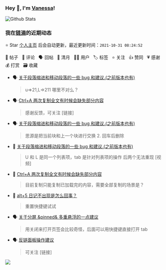 ### Hey 👋, I'm [Vanessa](http://vanessa.b3log.org/)!

![Github Stats](https://github-readme-stats.vercel.app/api?username=Vanessa219&show_icons=true)

<!--events start -->

### 我在[链滴](https://ld246.com)的近期动态

⭐️ Star [个人主页](https://github.com/Vanessa219/Vanessa219) 后会自动更新，最近更新时间：`2021-10-31 08:24:52`

📝 帖子 &nbsp; 💬 评论 &nbsp; 🗣 回帖 &nbsp; 🌙 清月 &nbsp; 👨‍💻 用户 &nbsp; 🏷️ 标签 &nbsp; ⭐️ 关注 &nbsp; 👍 赞同 &nbsp; 💗 感谢 &nbsp; 💰 打赏 &nbsp; 🗃 收藏

* 🗣 [关于段落缩进和移动段落的一些 bug 和建议.(之前版本也有)](https://ld246.com/article/1635523662650/comment/1635606707725#comments)

  > u=&gt;21,L=&gt;211 哪里不对么？
* 🗣 [Ctrl+A 两次复制全文有时候会缺失部分内容](https://ld246.com/article/1635589687152/comment/1635604929817#comments)

  > 感谢反馈，可关注 [链接]
* 🗣 [关于段落缩进和移动段落的一些 bug 和建议.(之前版本也有)](https://ld246.com/article/1635523662650/comment/1635603039857#comments)

  > 思源是把当前块和上一个块进行交换 2. 回车后删除
* 💬 [关于段落缩进和移动段落的一些 bug 和建议.(之前版本也有)](https://ld246.com/article/1635523662650/comment/1635601402373#comments)

  > U 和 L 是同一个列表项，tab 是针对列表项的操作 后两个无法重现 [视频]
* 💬 [Ctrl+A 两次复制全文有时候会缺失部分内容](https://ld246.com/article/1635589687152/comment/1635600707851#comments)

  > 目前复制只能复制已加载完的内容，需要全部复制的场景是？
* 💬 [alt+5 日记不出现是怎么回事？](https://ld246.com/article/1635594367452/comment/1635600610850#comments)

  > 重置快捷键试试
* 🗣 [关于分屏 &amp;pinned&amp; 多重悬浮的一点建议](https://ld246.com/article/1635347537273/comment/1635565337522#comments)

  > 用关闭来打开页签会比较奇怪，后面可以用快捷键直接打开 tab
* 🗣 [反链面板操作建议](https://ld246.com/article/1634564665780/comment/1635478631238#comments)

  > 可关注 [链接]


<!--events end -->

<a title="Hits" target="_blank" href="https://github.com/Vanessa219/Vanessa219"><img src="https://hits.b3log.org/Vanessa219/Vanessa219.svg"></a>
